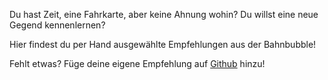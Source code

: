 Du hast Zeit, eine Fahrkarte, aber keine Ahnung wohin?
Du willst eine neue Gegend kennenlernen?

Hier findest du per Hand ausgewählte Empfehlungen aus der Bahnbubble!

Fehlt etwas?
Füge deine eigene Empfehlung auf [Github](https://github.com/margau/bahn.day) hinzu!
